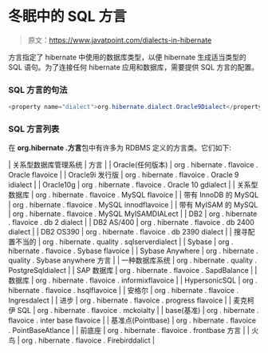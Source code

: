 # 冬眠中的 SQL 方言

> 原文：<https://www.javatpoint.com/dialects-in-hibernate>

方言指定了 hibernate 中使用的数据库类型，以便 hibernate 生成适当类型的 SQL 语句。为了连接任何 hibernate 应用和数据库，需要提供 SQL 方言的配置。

### SQL 方言的句法

```java
<property name="dialect">org.hibernate.dialect.Oracle9Dialect</property>

```

### SQL 方言列表

在 **org.hibernate .方言**包中有许多为 RDBMS 定义的方言类。它们如下:

| 关系型数据库管理系统 | 方言 |
| Oracle(任何版本) | org . hibernate . flavoice . Oracle flavoice |
| Oracle9i 发行版 | org . hibernate . flavoice . Oracle 9 idialect |
| Oracle10g | org . hibernate . flavoice . Oracle 10 gdialect |
| 关系型数据库 | org . hibernate . flavoice . MySQL flavoice |
| 带有 InnoDB 的 MySQL | org . hibernate . flavoice . MySQL innodflavoice |
| 带有 MyISAM 的 MySQL | org . hibernate . flavoice . MySQL MyISAMDIALect |
| DB2 | org . hibernate . flavoice . db 2 dialect |
| DB2 AS/400 | org . hibernate . flavoice . db 2400 dialect |
| DB2 OS390 | org . hibernate . flavoice . db 2390 dialect |
| 搜寻配置不当的 | org . hibernate . quality . sqlserverdialect |
| Sybase | org . hibernate . flavoice . Sybase flavoice |
| Sybase Anywhere | org . hibernate . quality . Sybase anywhere 方言 |
| 一种数据库系统 | org . hibernate . quality . PostgreSqldialect |
| SAP 数据库 | org . hibernate . flavoice . SapdBalance |
| 数据库 | org . hibernate . flavoice . informixflavoice |
| HypersonicSQL | org . hibernate . flavoice . hsqlflavoice |
| 安格尔 | org . hibernate . flavoice . Ingresdalect |
| 进步 | org . hibernate . flavoice . progress flavoice |
| 麦克柯伊 SQL | org . hibernate . flavoice . mckoialty |
| base(基准) | org . hibernate . flavoice . inter base flavoice |
| 基准点(Pointbase) | org . hibernate . flavoice . PointBaseAtlance |
| 前底座 | org . hibernate . flavoice . frontbase 方言 |
| 火鸟 | org . hibernate . flavoice . Firebirddalict |